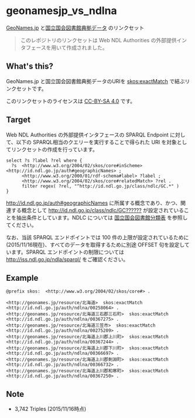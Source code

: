 # geonamesjp_vs_ndlna
[GeoNames.jp](http://geonames.jp/) と[国立国会図書館典拠データ](http://id.ndl.go.jp/auth/ndla) のリンクセット

> このレポジトリのリンクセットは Web NDL Authorities の外部提供インタフェースを用いて作成されました。


## What's this?
GeoNames.jp と国立国会図書館典拠データのURIを [skos:exactMatch](http://www.w3.org/2004/02/skos/core#exactMatch) で結ぶリンクセットです。

このリンクセットのライセンスは  [CC-BY-SA 4.0](http://creativecommons.org/licenses/by-sa/4.0/) です。


## Target
Web NDL Authorities の外部提供インタフェースの SPARQL Endpoint に対して、以下の SPARQL相当のクエリーを実行することで得られた URI を対象としてリンクセットの作成を行っています。

    select ?s ?label ?rel where {
      ?s  <http://www.w3.org/2004/02/skos/core#inScheme> <http://id.ndl.go.jp/auth#geographicNames> ;
          <http://www.w3.org/2000/01/rdf-schema#label> ?label ;
          <http://www.w3.org/2004/02/skos/core#relatedMatch> ?rel . 
          filter regex( ?rel, "^http://id.ndl.go.jp/class/ndlc/GC.*" )
    }

<http://id.ndl.go.jp/auth#geographicNames> に所属する概念であり、かつ、関連する概念として <http://id.ndl.go.jp/class/ndlc/GC??????> が設定されていることを抽出条件としています。NDLC については [国立国会図書館分類表](http://www.ndl.go.jp/jp/data/catstandards/classification_subject/ndlc.html) を参照してください。

なお、当該 SPARQL エンドポイントでは 100 件の上限が設定されているために (2015/11/16現在)、すべてのデータを取得するために別途 OFFSET 句を設定しています。SPARQL エンドポイントの制限については <http://iss.ndl.go.jp/ndla/sparql/> をご確認ください。

## Example

    @prefix skos:  <http://www.w3.org/2004/02/skos/core#> .
    
    <http://geonames.jp/resource/北海道>  skos:exactMatch  <http://id.ndl.go.jp/auth/ndlna/00258064> .
    <http://geonames.jp/resource/北海道三石郡三石町>  skos:exactMatch  <http://id.ndl.go.jp/auth/ndlna/00367275> .
    <http://geonames.jp/resource/北海道三笠市>  skos:exactMatch  <http://id.ndl.go.jp/auth/ndlna/00275209> .
    <http://geonames.jp/resource/北海道上川郡上川町>  skos:exactMatch  <http://id.ndl.go.jp/auth/ndlna/00367244> .
    <http://geonames.jp/resource/北海道上川郡下川町>  skos:exactMatch  <http://id.ndl.go.jp/auth/ndlna/00366697> .
    <http://geonames.jp/resource/北海道上川郡剣淵町>  skos:exactMatch  <http://id.ndl.go.jp/auth/ndlna/00366732> .
    <http://geonames.jp/resource/北海道上川郡和寒町>  skos:exactMatch  <http://id.ndl.go.jp/auth/ndlna/00367250> .
	
## Note
* 3,742 Triples (2015/11/16時点)


